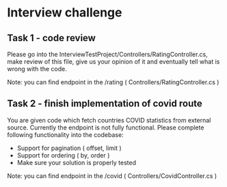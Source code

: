 # Interview challenge

## Task 1 - code review

Please go into the InterviewTestProject/Controllers/RatingController.cs, make review of this file, give us your opinion of it and eventually tell what is wrong with the code. 

Note: you can find endpoint in the /rating ( Controllers/RatingController.cs )

## Task 2 - finish implementation of covid route

You are given code which fetch countries COVID statistics from external source. 
Currently the endpoint is not fully functional. 
Please complete following functionality into the codebase:

* Support for pagination ( offset, limit )
* Support for ordering ( by, order )
* Make sure your solution is properly tested


Note: you can find endpoint in the /covid ( Controllers/CovidController.cs )